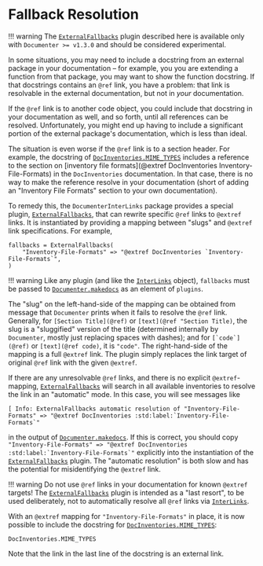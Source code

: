 # Fallback Resolution

!!! warning
    The [`ExternalFallbacks`](@ref) plugin described here is available only with `Documenter >= v1.3.0` and should be considered experimental.

In some situations, you may need to include a docstring from an external package in your documentation – for example, you you are extending a function from that package, you may want to show the function docstring. If that docstrings contains an `@ref` link, you have a problem: that link is resolvable in the external documentation, but not in *your* documentation.

If the `@ref` link is to another code object, you could include that docstring in your documentation as well, and so forth, until all references can be resolved. Unfortunately, you might end up having to include a significant portion of the external package's documentation, which is less than ideal.

The situation is even worse if the `@ref` link is to a section header. For example, the docstring of [`DocInventories.MIME_TYPES`](@extref) includes a reference to the section on [inventory file formats](@extref DocInventories Inventory-File-Formats) in the `DocInventories` documentation.
In that case, there is no way to make the reference resolve in your documentation (short of adding an "Inventory File Formats" section to your own documentation).

To remedy this, the `DocumenterInterLinks` package provides a special plugin, [`ExternalFallbacks`](@ref), that can rewrite specific `@ref` links to `@extref` links. It is instantiated by providing a mapping between "slugs" and `@extref` link specifications. For example,

```
fallbacks = ExternalFallbacks(
    "Inventory-File-Formats" => "@extref DocInventories `Inventory-File-Formats`",
)
```

!!! warning
    Like any plugin (and like the [`InterLinks`](@ref) object), `fallbacks` must be passed to [`Documenter.makedocs`](@extref) as an element of `plugins`.

The "slug" on the left-hand-side of the mapping can be obtained from message that `Documenter` prints when it fails to resolve the `@ref` link. Generally, for `[Section Title](@ref)` or `[text](@ref "Section Title)`, the slug is a "sluggified" version of the title (determined internally by `Documenter`, mostly just replacing spaces with dashes); and for ```[`code`](@ref)``` or `[text](@ref code)`, it is `"code"`. The right-hand-side of the mapping is a full `@extref` link. The plugin simply replaces the link target of original `@ref` link with the given `@extref`.

If there are any unresolvable `@ref` links, and there is no explicit `@extref`-mapping, [`ExternalFallbacks`](@ref) will search in all available inventories to resolve the link in an "automatic" mode. In this case, you will see messages like

```
[ Info: ExternalFallbacks automatic resolution of "Inventory-File-Formats" => "@extref DocInventories :std:label:`Inventory-File-Formats`"
```

in the output of [`Documenter.makedocs`](@extref). If this is correct, you should copy ```"Inventory-File-Formats" => "@extref DocInventories :std:label:`Inventory-File-Formats`"``` explicitly into the instantiation of the [`ExternalFallbacks`](@ref) plugin. The "automatic resolution" is both slow and has the potential for misidentifying the `@extref` link.

!!! warning
    Do not use `@ref` links in your documentation for known `@extref` targets! The [`ExternalFallbacks`](@ref) plugin is intended as a "last resort", to be used deliberately, not to automatically resolve all `@ref` links via [`InterLinks`](@ref).


With an `@extref` mapping for `"Inventory-File-Formats"` in place, it is now possible to include the docstring for [`DocInventories.MIME_TYPES`](@extref):


```@docs
DocInventories.MIME_TYPES
```

Note that the link in the last line of the docstring is an external link.

